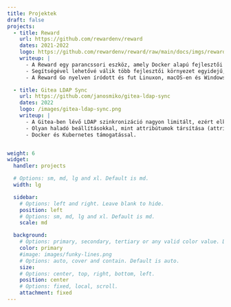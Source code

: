 ```yaml
---
title: Projektek
draft: false
projects:
  - title: Reward
    url: https://github.com/rewardenv/reward
    dates: 2021-2022
    logo: https://github.com/rewardenv/reward/raw/main/docs/imgs/reward-logo.png
    writeup: |
      - A Reward egy parancssori eszköz, amely Docker alapú fejlesztői környezetek futtatását könnyíti meg.
      - Segítségével lehetővé válik több fejlesztői környezet egyidejű, párhuzamos futtatása port ütközés nélkül. 
      - A Reward Go nyelven íródott és fut Linuxon, macOS-en és Windows-on (valamint támogatja  WSL2-t).

  - title: Gitea LDAP Sync
    url: https://github.com/janosmiko/gitea-ldap-sync
    dates: 2022
    logo: /images/gitea-ldap-sync.png
    writeup: |
      - A Gitea-ben lévő LDAP szinkronizáció nagyon limitált, ezért elkészítettem egy külső eszközt, amely képes szinkronizálni a felhasználókon túl a csoportokat (Organizations, Teams) és a köztük fennálló kapcsolatokat is.
      - Olyan haladó beállításokkal, mint attribútumok társítása (attribute mapping), kivételek kezelése (listából vagy reguláris kifejezések alapján), teljes (entitások felvétele és törlése) vagy részleges (csak entitások felvétele) szinkron, stb.
      - Docker és Kubernetes támogatással.


weight: 6
widget:
  handler: projects

  # Options: sm, md, lg and xl. Default is md.
  width: lg

  sidebar:
    # Options: left and right. Leave blank to hide.
    position: left
    # Options: sm, md, lg and xl. Default is md.
    scale: md

  background:
    # Options: primary, secondary, tertiary or any valid color value. Default is primary.
    color: primary
    #image: images/funky-lines.png
    # Options: auto, cover and contain. Default is auto.
    size:
    # Options: center, top, right, bottom, left.
    position: center
    # Options: fixed, local, scroll.
    attachment: fixed
---
```

